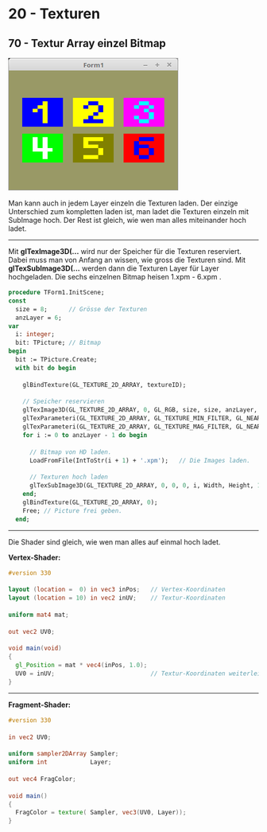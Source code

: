 # 20 - Texturen
## 70 - Textur Array einzel Bitmap

![image.png](image.png)

Man kann auch in jedem Layer einzeln die Texturen laden.
Der einzige Unterschied zum kompletten laden ist, man ladet die Texturen einzeln mit SubImage hoch.
Der Rest ist gleich, wie wen man alles miteinander hoch ladet.

---
Mit **glTexImage3D(...** wird nur der Speicher für die Texturen reserviert. Dabei muss man von Anfang an wissen, wie gross die Texturen sind.
Mit **glTexSubImage3D(...** werden dann die Texturen Layer für Layer hochgeladen.
Die sechs einzelnen Bitmap heisen 1.xpm - 6.xpm .

```pascal
procedure TForm1.InitScene;
const
  size = 8;      // Grösse der Texturen
  anzLayer = 6;
var
  i: integer;
  bit: TPicture; // Bitmap
begin
  bit := TPicture.Create;
  with bit do begin

    glBindTexture(GL_TEXTURE_2D_ARRAY, textureID);

    // Speicher reservieren
    glTexImage3D(GL_TEXTURE_2D_ARRAY, 0, GL_RGB, size, size, anzLayer, 0, GL_BGR, GL_UNSIGNED_BYTE, nil);
    glTexParameteri(GL_TEXTURE_2D_ARRAY, GL_TEXTURE_MIN_FILTER, GL_NEAREST);
    glTexParameteri(GL_TEXTURE_2D_ARRAY, GL_TEXTURE_MAG_FILTER, GL_NEAREST);
    for i := 0 to anzLayer - 1 do begin

      // Bitmap von HD laden.
      LoadFromFile(IntToStr(i + 1) + '.xpm');   // Die Images laden.

      // Texturen hoch laden
      glTexSubImage3D(GL_TEXTURE_2D_ARRAY, 0, 0, 0, i, Width, Height, 1, GL_BGR, GL_UNSIGNED_BYTE, Bitmap.RawImage.Data);
    end;
    glBindTexture(GL_TEXTURE_2D_ARRAY, 0);
    Free; // Picture frei geben.
  end;
```


---
Die Shader sind gleich, wie wen man alles auf einmal hoch ladet.

**Vertex-Shader:**

```glsl
#version 330

layout (location =  0) in vec3 inPos;   // Vertex-Koordinaten
layout (location = 10) in vec2 inUV;    // Textur-Koordinaten

uniform mat4 mat;

out vec2 UV0;

void main(void)
{
  gl_Position = mat * vec4(inPos, 1.0);
  UV0 = inUV;                           // Textur-Koordinaten weiterleiten.
}

```


---
**Fragment-Shader:**

```glsl
#version 330

in vec2 UV0;

uniform sampler2DArray Sampler;
uniform int            Layer;

out vec4 FragColor;

void main()
{
  FragColor = texture( Sampler, vec3(UV0, Layer));
}

```


